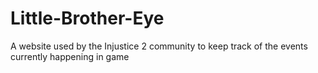 # Little-Brother-Eye
A website used by the Injustice 2 community to keep track of the events currently happening in game
